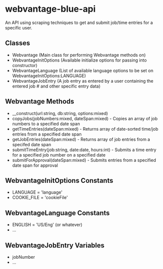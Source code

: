 webvantage-blue-api
===================

An API using scraping techniques to get and submit job/time entries for a specific user.


Classes
-------
- Webvantage (Main class for performing Webvantage methods on)
- WebvantageInitOptions (Available initialize options for passing into constructor)
- WebvantageLanguage (List of available language options to be set on WebvantageInitOptions:LANGUAGE)
- WebvantageJobEntry (A job entry as entered by a user containing the entered job # and other specific entry data)


Webvantage Methods
------------------
- __construct(url:string, db:string, options:mixed)
- copyJobs(jobNumbers:mixed, dateSpan:mixed) - Copies an array of job numbers to a specified date span
- getTimeEntries(dateSpan:mixed) - Returns array of date-sorted time/job entries from a specified date span
- getJobEntries(dateSpan:mixed) - Returns array of job entries from a specifed date span
- submitTimeEntry(job:string, date:date, hours:int) - Submits a time entry for a specified job number on a specified date
- submitForApproval(dateSpan:mixed) - Submits entries from a specified date span for approval

WebvantageInitOptions Constants
-------------------------------
- LANGUAGE <string> = 'language'
- COOKIE_FILE <string> = 'cookieFile'

WebvantageLanguage Constants
----------------------------
- ENGLISH = 'US/Eng' (or whatever)
- ...

WebvantageJobEntry Variables
----------------------------
- jobNumber <string>
- ...
